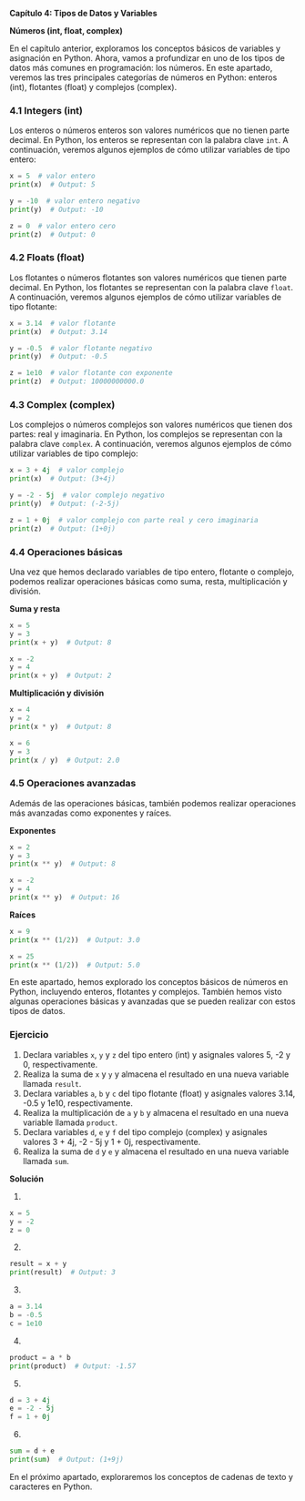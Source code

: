 **Capítulo 4: Tipos de Datos y Variables**

**Números (int, float, complex)**

En el capítulo anterior, exploramos los conceptos básicos de variables y asignación en Python. Ahora, vamos a profundizar en uno de los tipos de datos más comunes en programación: los números. En este apartado, veremos las tres principales categorías de números en Python: enteros (int), flotantes (float) y complejos (complex).

### 4.1 Integers (int)

Los enteros o números enteros son valores numéricos que no tienen parte decimal. En Python, los enteros se representan con la palabra clave `int`. A continuación, veremos algunos ejemplos de cómo utilizar variables de tipo entero:
```python
x = 5  # valor entero
print(x)  # Output: 5

y = -10  # valor entero negativo
print(y)  # Output: -10

z = 0  # valor entero cero
print(z)  # Output: 0
```
### 4.2 Floats (float)

Los flotantes o números flotantes son valores numéricos que tienen parte decimal. En Python, los flotantes se representan con la palabra clave `float`. A continuación, veremos algunos ejemplos de cómo utilizar variables de tipo flotante:
```python
x = 3.14  # valor flotante
print(x)  # Output: 3.14

y = -0.5  # valor flotante negativo
print(y)  # Output: -0.5

z = 1e10  # valor flotante con exponente
print(z)  # Output: 10000000000.0
```
### 4.3 Complex (complex)

Los complejos o números complejos son valores numéricos que tienen dos partes: real y imaginaria. En Python, los complejos se representan con la palabra clave `complex`. A continuación, veremos algunos ejemplos de cómo utilizar variables de tipo complejo:
```python
x = 3 + 4j  # valor complejo
print(x)  # Output: (3+4j)

y = -2 - 5j  # valor complejo negativo
print(y)  # Output: (-2-5j)

z = 1 + 0j  # valor complejo con parte real y cero imaginaria
print(z)  # Output: (1+0j)
```
### 4.4 Operaciones básicas

Una vez que hemos declarado variables de tipo entero, flotante o complejo, podemos realizar operaciones básicas como suma, resta, multiplicación y división.

**Suma y resta**
```python
x = 5
y = 3
print(x + y)  # Output: 8

x = -2
y = 4
print(x + y)  # Output: 2
```
**Multiplicación y división**
```python
x = 4
y = 2
print(x * y)  # Output: 8

x = 6
y = 3
print(x / y)  # Output: 2.0
```
### 4.5 Operaciones avanzadas

Además de las operaciones básicas, también podemos realizar operaciones más avanzadas como exponentes y raíces.

**Exponentes**
```python
x = 2
y = 3
print(x ** y)  # Output: 8

x = -2
y = 4
print(x ** y)  # Output: 16
```
**Raíces**
```python
x = 9
print(x ** (1/2))  # Output: 3.0

x = 25
print(x ** (1/2))  # Output: 5.0
```
En este apartado, hemos explorado los conceptos básicos de números en Python, incluyendo enteros, flotantes y complejos. También hemos visto algunas operaciones básicas y avanzadas que se pueden realizar con estos tipos de datos.

### Ejercicio

1. Declara variables `x`, `y` y `z` del tipo entero (int) y asignales valores 5, -2 y 0, respectivamente.
2. Realiza la suma de `x` y `y` y almacena el resultado en una nueva variable llamada `result`.
3. Declara variables `a`, `b` y `c` del tipo flotante (float) y asignales valores 3.14, -0.5 y 1e10, respectivamente.
4. Realiza la multiplicación de `a` y `b` y almacena el resultado en una nueva variable llamada `product`.
5. Declara variables `d`, `e` y `f` del tipo complejo (complex) y asignales valores 3 + 4j, -2 - 5j y 1 + 0j, respectivamente.
6. Realiza la suma de `d` y `e` y almacena el resultado en una nueva variable llamada `sum`.

**Solución**

1.
```python
x = 5
y = -2
z = 0
```
2.
```python
result = x + y
print(result)  # Output: 3
```
3.
```python
a = 3.14
b = -0.5
c = 1e10
```
4.
```python
product = a * b
print(product)  # Output: -1.57
```
5.
```python
d = 3 + 4j
e = -2 - 5j
f = 1 + 0j
```
6.
```python
sum = d + e
print(sum)  # Output: (1+9j)
```
En el próximo apartado, exploraremos los conceptos de cadenas de texto y caracteres en Python.